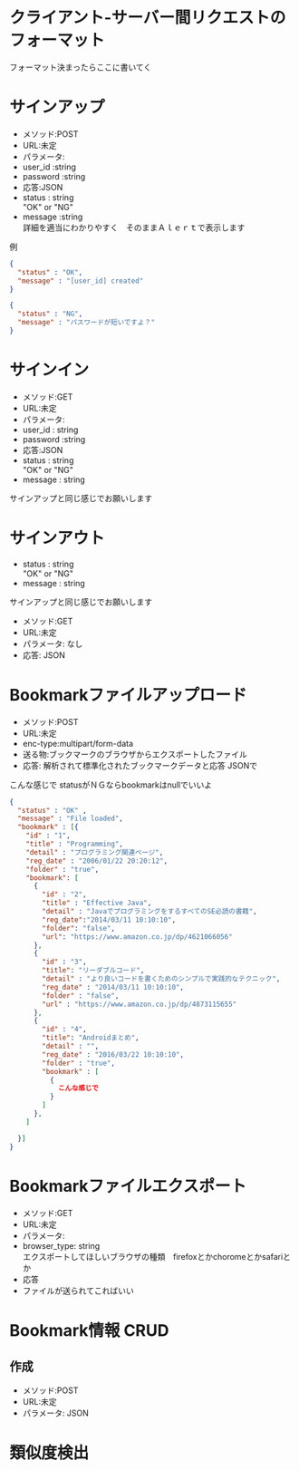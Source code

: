 # クライアント-サーバー間リクエストのフォーマット

フォーマット決まったらここに書いてく

# サインアップ
* メソッド:POST
* URL:未定
* パラメータ:
 * user_id :string
 * password :string
* 応答:JSON
 * status : string  
 "OK" or "NG"
 * message :string  
 詳細を適当にわかりやすく　そのままＡｌｅｒｔで表示します

例
 ```json
 {
   "status" : "OK",
   "message" : "[user_id] created"
 }
 ```
 ```json
 {
   "status" : "NG",
   "message" : "パスワードが短いですよ？"
 }
 ```



# サインイン
* メソッド:GET
* URL:未定
* パラメータ:
 * user_id : string
 * password :string
* 応答:JSON
 * status : string  
 "OK" or "NG"
 * message : string

 サインアップと同じ感じでお願いします


# サインアウト
* status : string  
"OK" or "NG"
* message : string

サインアップと同じ感じでお願いします


* メソッド:GET
* URL:未定
* パラメータ: なし
* 応答: JSON


# Bookmarkファイルアップロード
* メソッド:POST
* URL:未定
* enc-type:multipart/form-data
* 送る物:ブックマークのブラウザからエクスポートしたファイル
* 応答: 解析されて標準化されたブックマークデータと応答 JSONで

こんな感じで statusがＮＧならbookmarkはnullでいいよ
```json
{
  "status" : "OK" ,
  "message" : "File loaded",　
  "bookmark" : [{
    "id" : "1",
    "title" : "Programming",
    "detail" : "プログラミング関連ページ",
    "reg_date" : "2006/01/22 20:20:12",
    "folder" : "true",
    "bookmark": [
      {
        "id" : "2",
        "title" : "Effective Java",
        "detail" : "JavaでプログラミングをするすべてのSE必読の書籍",
        "reg_date":"2014/03/11 10:10:10",
        "folder": "false",
        "url": "https://www.amazon.co.jp/dp/4621066056"
      },
      {
        "id" : "3",
        "title": "リーダブルコード",
        "detail" : "より良いコードを書くためのシンプルで実践的なテクニック",
        "reg_date" : "2014/03/11 10:10:10",
        "folder" : "false",
        "url" : "https://www.amazon.co.jp/dp/4873115655"
      },
      {
        "id" : "4",
        "title": "Androidまとめ",
        "detail" : "",
        "reg_date" : "2016/03/22 10:10:10",
        "folder" : "true",
        "bookmark" : [
          {
            こんな感じで
          }
        ]
      },
    ]

  }]
}


```

# Bookmarkファイルエクスポート
* メソッド:GET
* URL:未定
* パラメータ:
 * browser_type: string  
 エクスポートしてほしいブラウザの種類　firefoxとかchoromeとかsafariとか
* 応答
 * ファイルが送られてこればいい


# Bookmark情報 CRUD

## 作成
* メソッド:POST
* URL:未定
* パラメータ: JSON




# 類似度検出
